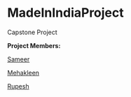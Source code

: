 # MadeInIndiaProject
Capstone Project


**Project Members:**

[Sameer](https://github.com/sameer916)

[Mehakleen](https://github.com/Mehakleen)

[Rupesh](https://github.com/rupesh-kumar-lpu)
